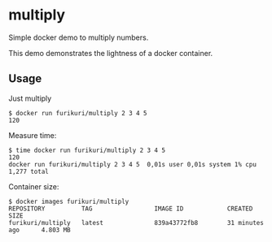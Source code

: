 # multiply
Simple docker demo to multiply numbers.

This demo demonstrates the lightness of a docker container.

## Usage

Just multiply
```
$ docker run furikuri/multiply 2 3 4 5
120
```

Measure time:
```
$ time docker run furikuri/multiply 2 3 4 5
120
docker run furikuri/multiply 2 3 4 5  0,01s user 0,01s system 1% cpu 1,277 total
```

Container size:
```
$ docker images furikuri/multiply
REPOSITORY          TAG                 IMAGE ID            CREATED             SIZE
furikuri/multiply   latest              839a43772fb8        31 minutes ago      4.803 MB
```

